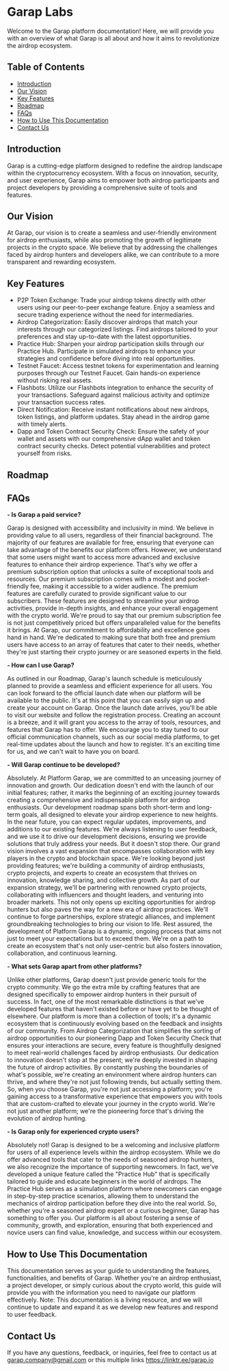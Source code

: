 # Garap Labs

Welcome to the Garap platform documentation! Here, we will provide you with an overview of what Garap is all about and how it aims to revolutionize the airdrop ecosystem.

## Table of Contents
- [Introduction](#introduction)
- [Our Vision](#our-vision)
- [Key Features](#key-features)
- [Roadmap](#roadmap)
- [FAQs](#faqs)
- [How to Use This Documentation](#how-to-use-this-documentation)
- [Contact Us](#contact-us)

## Introduction
Garap is a cutting-edge platform designed to redefine the airdrop landscape within the cryptocurrency ecosystem. With a focus on innovation, security, and user experience, Garap aims to empower both airdrop participants and project developers by providing a comprehensive suite of tools and features.

## Our Vision
At Garap, our vision is to create a seamless and user-friendly environment for airdrop enthusiasts, while also promoting the growth of legitimate projects in the crypto space. We believe that by addressing the challenges faced by airdrop hunters and developers alike, we can contribute to a more transparent and rewarding ecosystem.

## Key Features
- P2P Token Exchange: Trade your airdrop tokens directly with other users using our peer-to-peer exchange feature. Enjoy a seamless and secure trading experience without the need for intermediaries.
- Airdrop Categorization: Easily discover airdrops that match your interests through our categorized listings. Find airdrops tailored to your preferences and stay up-to-date with the latest opportunities.
- Practice Hub: Sharpen your airdrop participation skills through our Practice Hub. Participate in simulated airdrops to enhance your strategies and confidence before diving into real opportunities.
- Testnet Faucet: Access testnet tokens for experimentation and learning purposes through our Testnet Faucet. Gain hands-on experience without risking real assets.
- Flashbots: Utilize our Flashbots integration to enhance the security of your transactions. Safeguard against malicious activity and optimize your transaction success rates.
- Direct Notification: Receive instant notifications about new airdrops, token listings, and platform updates. Stay ahead in the airdrop game with timely alerts.
- Dapp and Token Contract Security Check: Ensure the safety of your wallet and assets with our comprehensive dApp wallet and token contract security checks. Detect potential vulnerabilities and protect yourself from risks.

## Roadmap

## FAQs
**- Is Garap a paid service?**

Garap is designed with accessibility and inclusivity in mind. We believe in providing value to all users, regardless of their financial background. The majority of our features are available for free, ensuring that everyone can take advantage of the benefits our platform offers.
However, we understand that some users might want to access more advanced and exclusive features to enhance their airdrop experience. That's why we offer a premium subscription option that unlocks a suite of exceptional tools and resources. Our premium subscription comes with a modest and pocket-friendly fee, making it accessible to a wider audience.
The premium features are carefully curated to provide significant value to our subscribers. These features are designed to streamline your airdrop activities, provide in-depth insights, and enhance your overall engagement with the crypto world. We're proud to say that our premium subscription fee is not just competitively priced but offers unparalleled value for the benefits it brings.
At Garap, our commitment to affordability and excellence goes hand in hand. We're dedicated to making sure that both free and premium users have access to an array of features that cater to their needs, whether they're just starting their crypto journey or are seasoned experts in the field.

**- How can I use Garap?**

As outlined in our Roadmap, Garap's launch schedule is meticulously planned to provide a seamless and efficient experience for all users. You can look forward to the official launch date when our platform will be available to the public. It's at this point that you can easily sign up and create your account on Garap.
Once the launch date arrives, you'll be able to visit our website and follow the registration process. Creating an account is a breeze, and it will grant you access to the array of tools, resources, and features that Garap has to offer.
We encourage you to stay tuned to our official communication channels, such as our social media platforms, to get real-time updates about the launch and how to register. It's an exciting time for us, and we can't wait to have you on board.

**- Will Garap continue to be developed?**

Absolutely. At Platform Garap, we are committed to an unceasing journey of innovation and growth. Our dedication doesn't end with the launch of our initial features; rather, it marks the beginning of an exciting journey towards creating a comprehensive and indispensable platform for airdrop enthusiasts.
Our development roadmap spans both short-term and long-term goals, all designed to elevate your airdrop experience to new heights. In the near future, you can expect regular updates, improvements, and additions to our existing features. We're always listening to user feedback, and we use it to drive our development decisions, ensuring we provide solutions that truly address your needs.
But it doesn't stop there. Our grand vision involves a vast expansion that encompasses collaboration with key players in the crypto and blockchain space. We're looking beyond just providing features; we're building a community of airdrop enthusiasts, crypto projects, and experts to create an ecosystem that thrives on innovation, knowledge sharing, and collective growth.
As part of our expansion strategy, we'll be partnering with renowned crypto projects, collaborating with influencers and thought leaders, and venturing into broader markets. This not only opens up exciting opportunities for airdrop hunters but also paves the way for a new era of airdrop practices. We'll continue to forge partnerships, explore strategic alliances, and implement groundbreaking technologies to bring our vision to life.
Rest assured, the development of Platform Garap is a dynamic, ongoing process that aims not just to meet your expectations but to exceed them. We're on a path to create an ecosystem that's not only user-centric but also fosters innovation, collaboration, and continuous learning. 

**- What sets Garap apart from other platforms?**

Unlike other platforms, Garap doesn't just provide generic tools for the crypto community. We go the extra mile by crafting features that are designed specifically to empower airdrop hunters in their pursuit of success. In fact, one of the most remarkable distinctions is that we've developed features that haven't existed before or have yet to be thought of elsewhere.
Our platform is more than a collection of tools; it's a dynamic ecosystem that is continuously evolving based on the feedback and insights of our community. From Airdrop Categorization that simplifies the sorting of airdrop opportunities to our pioneering Dapp and Token Security Check that ensures your interactions are secure, every feature is thoughtfully designed to meet real-world challenges faced by airdrop enthusiasts.
Our dedication to innovation doesn't stop at the present; we're deeply invested in shaping the future of airdrop activities. By constantly pushing the boundaries of what's possible, we're creating an environment where airdrop hunters can thrive, and where they're not just following trends, but actually setting them.
So, when you choose Garap, you're not just accessing a platform; you're gaining access to a transformative experience that empowers you with tools that are custom-crafted to elevate your journey in the crypto world. We're not just another platform; we're the pioneering force that's driving the evolution of airdrop hunting.

**- Is Garap only for experienced crypto users?**

Absolutely not! Garap is designed to be a welcoming and inclusive platform for users of all experience levels within the airdrop ecosystem. While we do offer advanced tools that cater to the needs of seasoned airdrop hunters, we also recognize the importance of supporting newcomers.
In fact, we've developed a unique feature called the "Practice Hub" that is specifically tailored to guide and educate beginners in the world of airdrops. The Practice Hub serves as a simulation platform where newcomers can engage in step-by-step practice scenarios, allowing them to understand the mechanics of airdrop participation before they dive into the real world.
So, whether you're a seasoned airdrop expert or a curious beginner, Garap has something to offer you. Our platform is all about fostering a sense of community, growth, and exploration, ensuring that both experienced and novice users can find value, knowledge, and success within our ecosystem.

## How to Use This Documentation
This documentation serves as your guide to understanding the features, functionalities, and benefits of Garap. Whether you're an airdrop enthusiast, a project developer, or simply curious about the crypto world, this guide will provide you with the information you need to navigate our platform effectively.
Note: This documentation is a living resource, and we will continue to update and expand it as we develop new features and respond to user feedback.

## Contact Us
If you have any questions, feedback, or inquiries, feel free to contact us at garap.company@gmail.com or this multiple links https://linktr.ee/garap.io
